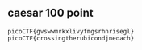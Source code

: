 ## caesar 100 point 
```
picoCTF{gvswwmrkxlivyfmgsrhnrisegl}
picoCTF{crossingtherubicondjneoach}
```
